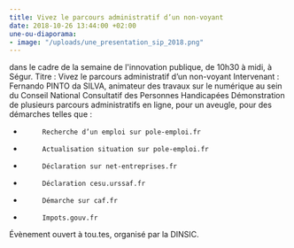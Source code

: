 ```yaml
---
title: Vivez le parcours administratif d’un non-voyant
date: 2018-10-26 13:44:00 +02:00
une-ou-diaporama:
- image: "/uploads/une_presentation_sip_2018.png"
---
```


dans le cadre de la semaine de l'innovation publique, de 10h30 à midi, à Ségur.
Titre : Vivez le parcours administratif d’un non-voyant
Intervenant : Fernando PINTO da SILVA, animateur des travaux sur le numérique au sein du Conseil National Consultatif des Personnes Handicapées 
Démonstration de plusieurs parcours administratifs en ligne, pour un aveugle, pour des démarches telles que :
 
-          Recherche d’un emploi sur pole-emploi.fr
-          Actualisation situation sur pole-emploi.fr
-          Déclaration sur net-entreprises.fr
-          Déclaration cesu.urssaf.fr
-          Démarche sur caf.fr
-          Impots.gouv.fr
 
Évènement ouvert à tou.tes, organisé par la DINSIC.
